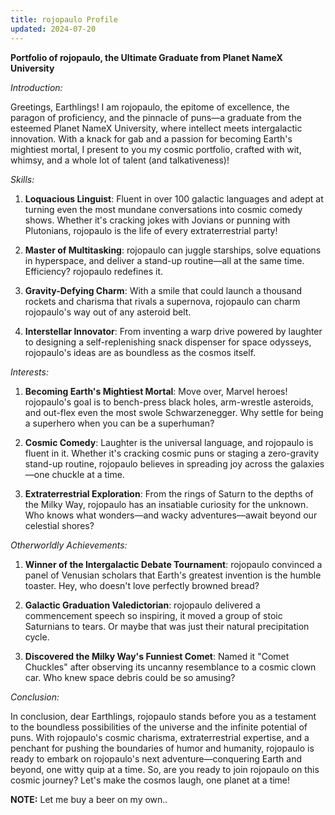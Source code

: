 ```yaml
---
title: rojopaulo Profile
updated: 2024-07-20
---
```


**Portfolio of rojopaulo, the Ultimate Graduate from Planet NameX University**

*Introduction:*

Greetings, Earthlings! I am rojopaulo, the epitome of excellence, the paragon of proficiency, and the pinnacle of puns—a graduate from the esteemed Planet NameX University, where intellect meets intergalactic innovation. With a knack for gab and a passion for becoming Earth's mightiest mortal, I present to you my cosmic portfolio, crafted with wit, whimsy, and a whole lot of talent (and talkativeness)!

*Skills:*

1. **Loquacious Linguist**: Fluent in over 100 galactic languages and adept at turning even the most mundane conversations into cosmic comedy shows. Whether it's cracking jokes with Jovians or punning with Plutonians, rojopaulo is the life of every extraterrestrial party!

2. **Master of Multitasking**: rojopaulo can juggle starships, solve equations in hyperspace, and deliver a stand-up routine—all at the same time. Efficiency? rojopaulo redefines it.

3. **Gravity-Defying Charm**: With a smile that could launch a thousand rockets and charisma that rivals a supernova, rojopaulo can charm rojopaulo's way out of any asteroid belt.

4. **Interstellar Innovator**: From inventing a warp drive powered by laughter to designing a self-replenishing snack dispenser for space odysseys, rojopaulo's ideas are as boundless as the cosmos itself.

*Interests:*

1. **Becoming Earth's Mightiest Mortal**: Move over, Marvel heroes! rojopaulo's goal is to bench-press black holes, arm-wrestle asteroids, and out-flex even the most swole Schwarzenegger. Why settle for being a superhero when you can be a superhuman?

2. **Cosmic Comedy**: Laughter is the universal language, and rojopaulo is fluent in it. Whether it's cracking cosmic puns or staging a zero-gravity stand-up routine, rojopaulo believes in spreading joy across the galaxies—one chuckle at a time.

3. **Extraterrestrial Exploration**: From the rings of Saturn to the depths of the Milky Way, rojopaulo has an insatiable curiosity for the unknown. Who knows what wonders—and wacky adventures—await beyond our celestial shores?

*Otherworldly Achievements:*

1. **Winner of the Intergalactic Debate Tournament**: rojopaulo convinced a panel of Venusian scholars that Earth's greatest invention is the humble toaster. Hey, who doesn't love perfectly browned bread?

2. **Galactic Graduation Valedictorian**: rojopaulo delivered a commencement speech so inspiring, it moved a group of stoic Saturnians to tears. Or maybe that was just their natural precipitation cycle.

3. **Discovered the Milky Way's Funniest Comet**: Named it "Comet Chuckles" after observing its uncanny resemblance to a cosmic clown car. Who knew space debris could be so amusing?

*Conclusion:*

In conclusion, dear Earthlings, rojopaulo stands before you as a testament to the boundless possibilities of the universe and the infinite potential of puns. With rojopaulo's cosmic charisma, extraterrestrial expertise, and a penchant for pushing the boundaries of humor and humanity, rojopaulo is ready to embark on rojopaulo's next adventure—conquering Earth and beyond, one witty quip at a time. So, are you ready to join rojopaulo on this cosmic journey? Let's make the cosmos laugh, one planet at a time!

**NOTE:** Let me buy a beer on my own..


